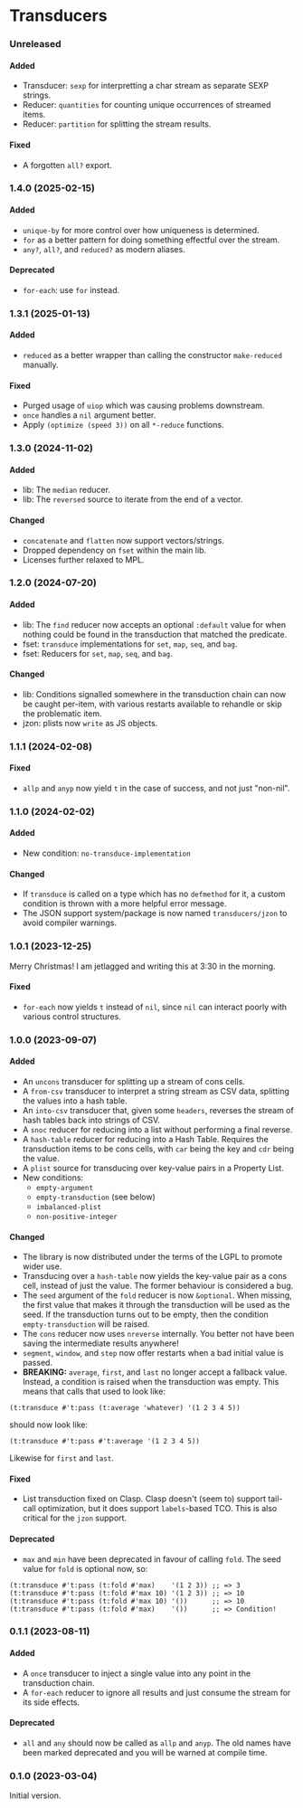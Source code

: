 # Transducers

### Unreleased

#### Added

- Transducer: `sexp` for interpretting a char stream as separate SEXP strings.
- Reducer: `quantities` for counting unique occurrences of streamed items.
- Reducer: `partition` for splitting the stream results.

#### Fixed

- A forgotten `all?` export.

### 1.4.0 (2025-02-15)

#### Added

- `unique-by` for more control over how uniqueness is determined.
- `for` as a better pattern for doing something effectful over the stream.
- `any?`, `all?`, and `reduced?` as modern aliases.

#### Deprecated

- `for-each`: use `for` instead.

### 1.3.1 (2025-01-13)

#### Added

- `reduced` as a better wrapper than calling the constructor `make-reduced` manually.

#### Fixed

- Purged usage of `uiop` which was causing problems downstream.
- `once` handles a `nil` argument better.
- Apply `(optimize (speed 3))` on all `*-reduce` functions.

### 1.3.0 (2024-11-02)

#### Added

- lib: The `median` reducer.
- lib: The `reversed` source to iterate from the end of a vector.

#### Changed

- `concatenate` and `flatten` now support vectors/strings.
- Dropped dependency on `fset` within the main lib.
- Licenses further relaxed to MPL.

### 1.2.0 (2024-07-20)

#### Added

- lib: The `find` reducer now accepts an optional `:default` value for when
  nothing could be found in the transduction that matched the predicate.
- fset: `transduce` implementations for `set`, `map`, `seq`, and `bag`.
- fset: Reducers for `set`, `map`, `seq`, and `bag`.

#### Changed

- lib: Conditions signalled somewhere in the transduction chain can now be
  caught per-item, with various restarts available to rehandle or skip the
  problematic item.
- jzon: plists now `write` as JS objects.

### 1.1.1 (2024-02-08)

#### Fixed

- `allp` and `anyp` now yield `t` in the case of success, and not just "non-nil".

### 1.1.0 (2024-02-02)

#### Added

- New condition: `no-transduce-implementation`

#### Changed

- If `transduce` is called on a type which has no `defmethod` for it, a custom
  condition is thrown with a more helpful error message.
- The JSON support system/package is now named `transducers/jzon` to avoid
  compiler warnings.

### 1.0.1 (2023-12-25)

Merry Christmas! I am jetlagged and writing this at 3:30 in the morning.

#### Fixed

- `for-each` now yields `t` instead of `nil`, since `nil` can interact poorly
  with various control structures.

### 1.0.0 (2023-09-07)

#### Added

- An `uncons` transducer for splitting up a stream of cons cells.
- A `from-csv` transducer to interpret a string stream as CSV data, splitting
  the values into a hash table.
- An `into-csv` transducer that, given some `headers`, reverses the stream of
  hash tables back into strings of CSV.
- A `snoc` reducer for reducing into a list without performing a final reverse.
- A `hash-table` reducer for reducing into a Hash Table. Requires the
  transduction items to be cons cells, with `car` being the key and `cdr` being
  the value.
- A `plist` source for transducing over key-value pairs in a Property List.
- New conditions:
  - `empty-argument`
  - `empty-transduction` (see below)
  - `imbalanced-plist`
  - `non-positive-integer`

#### Changed

- The library is now distributed under the terms of the LGPL to promote wider use.
- Transducing over a `hash-table` now yields the key-value pair as a cons cell,
  instead of just the value. The former behaviour is considered a bug.
- The `seed` argument of the `fold` reducer is now `&optional`. When missing,
  the first value that makes it through the transduction will be used as the
  seed. If the transduction turns out to be empty, then the condition
  `empty-transduction` will be raised.
- The `cons` reducer now uses `nreverse` internally. You better not have been
  saving the intermediate results anywhere!
- `segment`, `window`, and `step` now offer restarts when a bad initial value is
  passed.
- **BREAKING:** `average`, `first`, and `last` no longer accept a fallback
  value. Instead, a condition is raised when the transduction was empty. This
  means that calls that used to look like:

```common-lisp
(t:transduce #'t:pass (t:average 'whatever) '(1 2 3 4 5))
```

should now look like:

```common-lisp
(t:transduce #'t:pass #'t:average '(1 2 3 4 5))
```

Likewise for `first` and `last`.

#### Fixed

- List transduction fixed on Clasp. Clasp doesn't (seem to) support tail-call
  optimization, but it does support `labels`-based TCO. This is also critical
  for the `jzon` support.

#### Deprecated

- `max` and `min` have been deprecated in favour of calling `fold`. The seed
  value for `fold` is optional now, so:

```common-lisp
(t:transduce #'t:pass (t:fold #'max)    '(1 2 3)) ;; => 3
(t:transduce #'t:pass (t:fold #'max 10) '(1 2 3)) ;; => 10
(t:transduce #'t:pass (t:fold #'max 10) '())      ;; => 10
(t:transduce #'t:pass (t:fold #'max)    '())      ;; => Condition!
```

### 0.1.1 (2023-08-11)

#### Added

- A `once` transducer to inject a single value into any point in the
  transduction chain.
- A `for-each` reducer to ignore all results and just consume the stream for its
  side effects.

#### Deprecated

- `all` and `any` should now be called as `allp` and `anyp`. The old names have
  been marked deprecated and you will be warned at compile time.

### 0.1.0 (2023-03-04)

Initial version.
